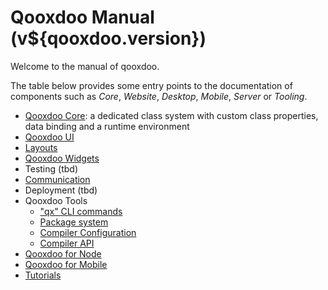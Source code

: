 # Qooxdoo Manual (v${qooxdoo.version})

Welcome to the manual of qooxdoo.

The table below provides some entry points to the documentation of
components such as *Core*, *Website*, *Desktop*, *Mobile*, *Server* or
*Tooling*.




- [Qooxdoo Core](core/): a dedicated class system with custom class properties,
data binding and a runtime environment
- [Qooxdoo UI](gui/)
- [Layouts](layout/)
- [Qooxdoo Widgets](widget/)
- Testing (tbd)
- [Communication](communication/)
- Deployment (tbd)
- Qooxdoo Tools
  - ["qx" CLI commands](cli/commands.md)
  - [Package system](cli/packages.md)
  - [Compiler Configuration](configuration/overview.md)
  - [Compiler API](compiler/API.md)
- [Qooxdoo for Node](server/)
- [Qooxdoo for Mobile](mobile/)
- [Tutorials](tutorial/)
